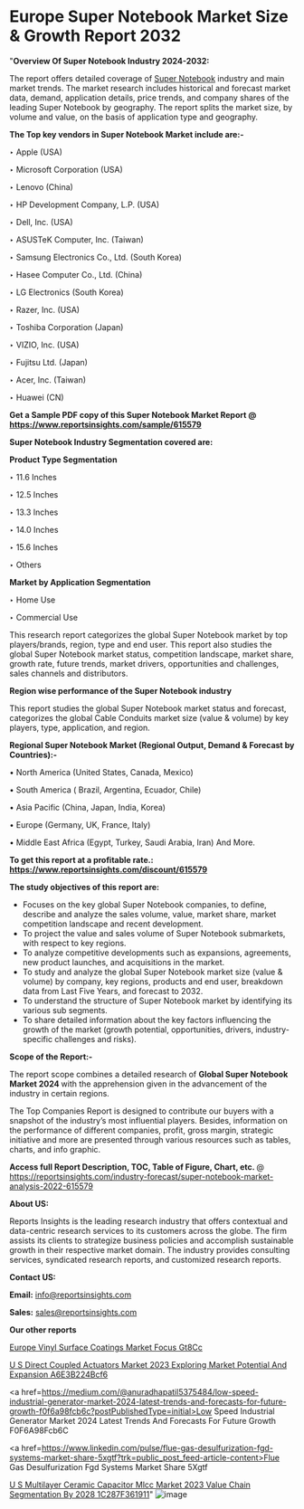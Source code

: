 # Europe Super Notebook Market Size & Growth Report 2032

"<strong>Overview Of Super Notebook Industry 2024-2032:</strong>

The report offers detailed coverage of <a href=https://www.reportsinsights.com/sample/615579>Super Notebook</a> industry and main market trends. The market research includes historical and forecast market data, demand, application details, price trends, and company shares of the leading Super Notebook by geography. The report splits the market size, by volume and value, on the basis of application type and geography.

<strong>The Top key vendors in Super Notebook Market include are:- </strong>

‣ Apple (USA)

‣ Microsoft Corporation (USA)

‣ Lenovo (China)

‣ HP Development Company, L.P. (USA)

‣ Dell, Inc. (USA)

‣ ASUSTeK Computer, Inc. (Taiwan)

‣ Samsung Electronics Co., Ltd. (South Korea)

‣ Hasee Computer Co., Ltd. (China)

‣ LG Electronics (South Korea)

‣ Razer, Inc. (USA)

‣ Toshiba Corporation (Japan)

‣ VIZIO, Inc. (USA)

‣ Fujitsu Ltd. (Japan)

‣ Acer, Inc. (Taiwan)

‣ Huawei (CN)

<strong>Get a Sample PDF copy of this Super Notebook Market Report </strong><strong>@ <a href=https://www.reportsinsights.com/sample/615579 style=color:#0000ff;>https://www.reportsinsights.com/sample/615579</a> </strong>

<strong>Super Notebook Industry Segmentation covered are:</strong>

<strong>Product Type Segmentation</strong>

‣ 11.6 Inches

‣ 12.5 Inches

‣ 13.3 Inches

‣ 14.0 Inches

‣ 15.6 Inches

‣ Others

<strong>Market by Application Segmentation</strong>

‣ Home Use

‣ Commercial Use

This research report categorizes the global Super Notebook market by top players/brands, region, type and end user. This report also studies the global Super Notebook market status, competition landscape, market share, growth rate, future trends, market drivers, opportunities and challenges, sales channels and distributors.

<strong>Region wise performance of the Super Notebook industry</strong><strong> </strong>

This report studies the global Super Notebook market status and forecast, categorizes the global Cable Conduits market size (value &amp; volume) by key players, type, application, and region. 

<strong>Regional Super Notebook Market (Regional Output, Demand &amp; Forecast by Countries):-</strong>

• North America (United States, Canada, Mexico)

• South America ( Brazil, Argentina, Ecuador, Chile)

• Asia Pacific (China, Japan, India, Korea)

• Europe (Germany, UK, France, Italy)

• Middle East Africa (Egypt, Turkey, Saudi Arabia, Iran) And More.

<strong>To get this report at a profitable rate.: <a href=https://www.reportsinsights.com/discount/615579 style=color:#0000ff;>https://www.reportsinsights.com/discount/615579</a></strong>

<strong>The study objectives of this report are:</strong>
<ul>
  <li>Focuses on the key global Super Notebook companies, to define, describe and analyze the sales volume, value, market share, market competition landscape and recent development.</li>
  <li>To project the value and sales volume of Super Notebook submarkets, with respect to key regions.</li>
  <li>To analyze competitive developments such as expansions, agreements, new product launches, and acquisitions in the market.</li>
  <li>To study and analyze the global Super Notebook market size (value &amp; volume) by company, key regions, products and end user, breakdown data from Last Five Years, and forecast to 2032.</li>
  <li>To understand the structure of Super Notebook market by identifying its various sub segments.</li>
  <li>To share detailed information about the key factors influencing the growth of the market (growth potential, opportunities, drivers, industry-specific challenges and risks).</li>
</ul>
<strong>Scope of the Report:-</strong><strong> </strong>

The report scope combines a detailed research of <strong>Global Super Notebook Market 2024 </strong>with the apprehension given in the advancement of the industry in certain regions.

The Top Companies Report is designed to contribute our buyers with a snapshot of the industry’s most influential players. Besides, information on the performance of different companies, profit, gross margin, strategic initiative and more are presented through various resources such as tables, charts, and info graphic.

<strong>Access full Report Description, TOC, Table of Figure, Chart, etc. </strong>@   <a href=https://reportsinsights.com/industry-forecast/super-notebook-market-analysis-2022-615579 style=color:#0000ff;>https://reportsinsights.com/industry-forecast/super-notebook-market-analysis-2022-615579</a>

<strong>About US:</strong>

Reports Insights is the leading research industry that offers contextual and data-centric research services to its customers across the globe. The firm assists its clients to strategize business policies and accomplish sustainable growth in their respective market domain. The industry provides consulting services, syndicated research reports, and customized research reports.

<strong>Contact US:</strong>

<p class=""""><b>Email:</b> <a href=mailto:info@reportsinsights.com>info@reportsinsights.com</a></p>
<p class=""""><b>Sales:</b> <a href=mailto:sales@reportsinsights.com>sales@reportsinsights.com</a></p>

<strong>Our other reports</strong>

<a href=https://www.linkedin.com/pulse/europe-vinyl-surface-coatings-market-focus-gt8cc/>Europe Vinyl Surface Coatings Market Focus Gt8Cc</a>

<a href=https://medium.com/@ruchikakadam73/u-s-direct-coupled-actuators-market-2023-exploring-market-potential-and-expansion-a6e3b224bcf6>U S Direct Coupled Actuators Market 2023 Exploring Market Potential And Expansion A6E3B224Bcf6</a>

<a href=https://medium.com/@anuradhapatil5375484/low-speed-industrial-generator-market-2024-latest-trends-and-forecasts-for-future-growth-f0f6a98fcb6c?postPublishedType=initial>Low Speed Industrial Generator Market 2024 Latest Trends And Forecasts For Future Growth F0F6A98Fcb6C</a>

<a href=https://www.linkedin.com/pulse/flue-gas-desulfurization-fgd-systems-market-share-5xgtf?trk=public_post_feed-article-content>Flue Gas Desulfurization Fgd Systems Market Share 5Xgtf</a>

<a href=https://medium.com/@jagruti.reportsinsights/u-s-multilayer-ceramic-capacitor-mlcc-market-2023-value-chain-segmentation-by-2028-1c287f361911>U S Multilayer Ceramic Capacitor Mlcc Market 2023 Value Chain Segmentation By 2028 1C287F361911</a>"
![image](https://github.com/Jaayaachit/RItrends/assets/158452289/1f673fb1-b93f-42e1-b07a-6c29214752e4)
